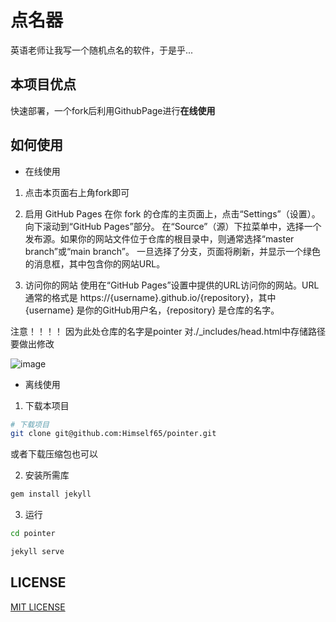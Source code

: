 # 点名器

英语老师让我写一个随机点名的软件，于是乎...

## 本项目优点

快速部署，一个fork后利用GithubPage进行**在线使用**

## 如何使用

- 在线使用

1. 点击本页面右上角fork即可
2. 启用 GitHub Pages 在你 fork 的仓库的主页面上，点击“Settings”（设置）。
向下滚动到“GitHub Pages”部分。
在“Source”（源）下拉菜单中，选择一个发布源。如果你的网站文件位于仓库的根目录中，则通常选择“master branch”或“main branch”。
一旦选择了分支，页面将刷新，并显示一个绿色的消息框，其中包含你的网站URL。

3. 访问你的网站
使用在“GitHub Pages”设置中提供的URL访问你的网站。URL通常的格式是 https://{username}.github.io/{repository}，其中 {username} 是你的GitHub用户名，{repository} 是仓库的名字。

注意！！！！ 因为此处仓库的名字是pointer 对./_includes/head.html中存储路径要做出修改

![image](https://github.com/tjujingzong/pointer/assets/88825933/e6b56260-d89f-4a16-9d5f-ad5c61c55940)

- 离线使用

1. 下载本项目

```bash
# 下载项目
git clone git@github.com:Himself65/pointer.git 
```

或者下载压缩包也可以

2. 安装所需库

```bash
gem install jekyll
```

3. 运行

```bash
cd pointer

jekyll serve
```

## LICENSE

[MIT LICENSE](./LICENSE)
